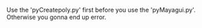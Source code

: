 Use the 'pyCreatepoly.py' first before you use the 'pyMayagui.py'. Otherwise you gonna end up error.
